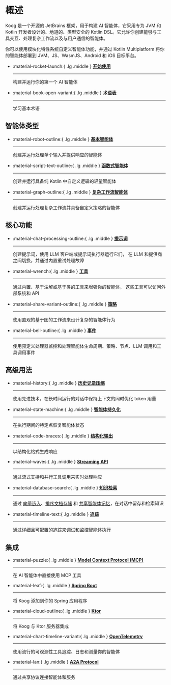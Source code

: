 # 概述

Koog 是一个开源的 JetBrains 框架，用于构建 AI 智能体，它采用专为 JVM 和 Kotlin 开发者设计的、地道的、类型安全的 Kotlin DSL。它允许你创建能够与工具交互、处理复杂工作流以及与用户通信的智能体。

你可以使用模块化特性系统自定义智能体功能，并通过 Kotlin Multiplatform 将你的智能体部署到 JVM、JS、WasmJS、Android 和 iOS 目标平台。

<div class="grid cards" markdown>

-   :material-rocket-launch:{ .lg .middle } [**开始使用**](getting-started.md)

    ---

    构建并运行你的第一个 AI 智能体

-   :material-book-open-variant:{ .lg .middle } [**术语表**](glossary.md)

    ---

    学习基本术语

</div>

## 智能体类型

<div class="grid cards" markdown>

-   :material-robot-outline:{ .lg .middle } [**基本智能体**](basic-agents.md)

    ---

    创建并运行处理单个输入并提供响应的智能体

-   :material-script-text-outline:{ .lg .middle } [**函数式智能体**](functional-agents.md)

    ---

    创建并运行具备纯 Kotlin 中自定义逻辑的轻量智能体

-   :material-graph-outline:{ .lg .middle } [**复杂工作流智能体**](complex-workflow-agents.md)

    ---

    创建并运行处理复杂工作流并具备自定义策略的智能体

</div>

## 核心功能

<div class="grid cards" markdown>

-   :material-chat-processing-outline:{ .lg .middle } [**提示词**](prompt-api.md)

    ---

    创建提示词，使用 LLM 客户端或提示词执行器运行它们，
    在 LLM 和提供商之间切换，并通过内置重试处理故障

-   :material-wrench:{ .lg .middle } [**工具**](tools-overview.md)

    ---

    通过内置、基于注解或基于类的工具来增强你的智能体，
    这些工具可以访问外部系统和 API

-   :material-share-variant-outline:{ .lg .middle } [**策略**](predefined-agent-strategies.md)

    ---

    使用直观的基于图的工作流来设计复杂的智能体行为

-   :material-bell-outline:{ .lg .middle } [**事件**](agent-events.md)

    ---

    使用预定义处理器监控和处理智能体生命周期、策略、节点、LLM 调用和工具调用事件

</div>

## 高级用法

<div class="grid cards" markdown>

-   :material-history:{ .lg .middle } [**历史记录压缩**](history-compression.md)

    ---

    使用先进技术，在长时间运行的对话中保持上下文的同时优化 token 用量

-   :material-state-machine:{ .lg .middle } [**智能体持久化**](agent-persistence.md)

    ---

    在执行期间的特定点恢复智能体状态
        

-   :material-code-braces:{ .lg .middle } [**结构化输出**](structured-output.md)

    ---

    以结构化格式生成响应

-   :material-waves:{ .lg .middle } [**Streaming API**](streaming-api.md)

    ---

    通过流式支持和并行工具调用来实时处理响应

-   :material-database-search:{ .lg .middle } [**知识检索**](embeddings.md)

    ---

    通过 [向量嵌入](embeddings.md)、[排序文档存储](ranked-document-storage.md) 和 [共享智能体记忆](agent-memory.md)，在对话中留存和检索知识

-   :material-timeline-text:{ .lg .middle } [**追踪**](tracing.md)

    ---

    通过详细且可配置的追踪来调试和监控智能体执行

</div>

## 集成

<div class="grid cards" markdown>

-   :material-puzzle:{ .lg .middle } [**Model Context Protocol (MCP)**](model-context-protocol.md)

    ---

    在 AI 智能体中直接使用 MCP 工具

-   :material-leaf:{ .lg .middle } [**Spring Boot**](spring-boot.md)

    ---

    将 Koog 添加到你的 Spring 应用程序

-   :material-cloud-outline:{ .lg .middle } [**Ktor**](ktor-plugin.md)

    ---

    将 Koog 与 Ktor 服务器集成

-   :material-chart-timeline-variant:{ .lg .middle } [**OpenTelemetry**](opentelemetry-support.md)

    ---

    使用流行的可观测性工具追踪、日志和测量你的智能体

-   :material-lan:{ .lg .middle } [**A2A Protocol**](a2a-protocol-overview.md)

    ---

    通过共享协议连接智能体和服务

</div>